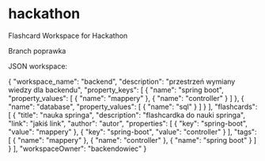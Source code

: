 # hackathon
Flashcard Workspace for Hackathon

Branch poprawka

JSON workspace:

{
"workspace_name": "backend",
"description": "przestrzeń wymiany wiedzy dla backendu",
"property_keys": [
{
"name": "spring boot",
"property_values": [
{
"name": "mappery"
},
{
"name": "controller"
}
]
},
{
"name": "database",
"property_values": [
{
"name": "sql"
}
]
}
],
"flashcards": [
{
"title": "nauka springa",
"description": "flashcardka do nauki springa",
"link": "jakiś link",
"author": "autor",
"properties": [
{
"key": "spring-boot",
"value": "mappery"
},
{
"key": "spring-boot",
"value": "controller"
}
],
"tags": [
{
"name": "mappery"
},
{
"name": "controller"
},
{
"name": "spring boot"
}
]
}
],
"workspaceOwner": "backendowiec"
}

